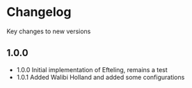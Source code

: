 # Changelog

Key changes to new versions

## 1.0.0

* 1.0.0 Initial implementation of Efteling, remains a test
* 1.0.1 Added Walibi Holland and added some configurations
